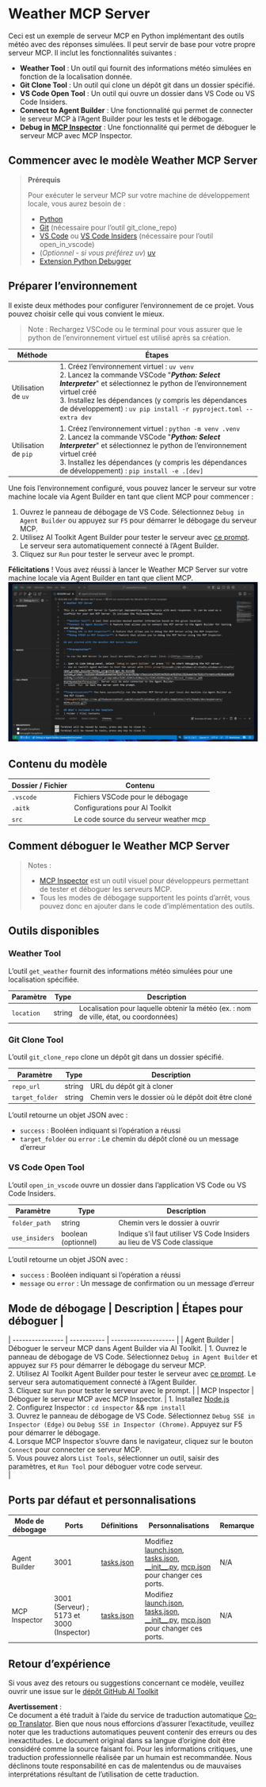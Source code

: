 <!--
CO_OP_TRANSLATOR_METADATA:
{
  "original_hash": "a3f252a62f059360855de5331a575898",
  "translation_date": "2025-07-14T08:50:04+00:00",
  "source_file": "10-StreamliningAIWorkflowsBuildingAnMCPServerWithAIToolkit/lab4/code/github_mcp_server/README.md",
  "language_code": "fr"
}
-->
# Weather MCP Server

Ceci est un exemple de serveur MCP en Python implémentant des outils météo avec des réponses simulées. Il peut servir de base pour votre propre serveur MCP. Il inclut les fonctionnalités suivantes :

- **Weather Tool** : Un outil qui fournit des informations météo simulées en fonction de la localisation donnée.
- **Git Clone Tool** : Un outil qui clone un dépôt git dans un dossier spécifié.
- **VS Code Open Tool** : Un outil qui ouvre un dossier dans VS Code ou VS Code Insiders.
- **Connect to Agent Builder** : Une fonctionnalité qui permet de connecter le serveur MCP à l’Agent Builder pour les tests et le débogage.
- **Debug in [MCP Inspector](https://github.com/modelcontextprotocol/inspector)** : Une fonctionnalité qui permet de déboguer le serveur MCP avec MCP Inspector.

## Commencer avec le modèle Weather MCP Server

> **Prérequis**
>
> Pour exécuter le serveur MCP sur votre machine de développement locale, vous aurez besoin de :
>
> - [Python](https://www.python.org/)
> - [Git](https://git-scm.com/) (nécessaire pour l’outil git_clone_repo)
> - [VS Code](https://code.visualstudio.com/) ou [VS Code Insiders](https://code.visualstudio.com/insiders/) (nécessaire pour l’outil open_in_vscode)
> - (*Optionnel - si vous préférez uv*) [uv](https://github.com/astral-sh/uv)
> - [Extension Python Debugger](https://marketplace.visualstudio.com/items?itemName=ms-python.debugpy)

## Préparer l’environnement

Il existe deux méthodes pour configurer l’environnement de ce projet. Vous pouvez choisir celle qui vous convient le mieux.

> Note : Rechargez VSCode ou le terminal pour vous assurer que le python de l’environnement virtuel est utilisé après sa création.

| Méthode | Étapes |
| -------- | ----- |
| Utilisation de `uv` | 1. Créez l’environnement virtuel : `uv venv` <br>2. Lancez la commande VSCode "***Python: Select Interpreter***" et sélectionnez le python de l’environnement virtuel créé <br>3. Installez les dépendances (y compris les dépendances de développement) : `uv pip install -r pyproject.toml --extra dev` |
| Utilisation de `pip` | 1. Créez l’environnement virtuel : `python -m venv .venv` <br>2. Lancez la commande VSCode "***Python: Select Interpreter***" et sélectionnez le python de l’environnement virtuel créé<br>3. Installez les dépendances (y compris les dépendances de développement) : `pip install -e .[dev]` |

Une fois l’environnement configuré, vous pouvez lancer le serveur sur votre machine locale via Agent Builder en tant que client MCP pour commencer :
1. Ouvrez le panneau de débogage de VS Code. Sélectionnez `Debug in Agent Builder` ou appuyez sur `F5` pour démarrer le débogage du serveur MCP.
2. Utilisez AI Toolkit Agent Builder pour tester le serveur avec [ce prompt](../../../../../../../../../../open_prompt_builder). Le serveur sera automatiquement connecté à l’Agent Builder.
3. Cliquez sur `Run` pour tester le serveur avec le prompt.

**Félicitations** ! Vous avez réussi à lancer le Weather MCP Server sur votre machine locale via Agent Builder en tant que client MCP.  
![DebugMCP](https://raw.githubusercontent.com/microsoft/windows-ai-studio-templates/refs/heads/dev/mcpServers/mcp_debug.gif)

## Contenu du modèle

| Dossier / Fichier | Contenu                                     |
| ----------------- | ------------------------------------------- |
| `.vscode`         | Fichiers VSCode pour le débogage            |
| `.aitk`           | Configurations pour AI Toolkit               |
| `src`             | Le code source du serveur weather mcp       |

## Comment déboguer le Weather MCP Server

> Notes :  
> - [MCP Inspector](https://github.com/modelcontextprotocol/inspector) est un outil visuel pour développeurs permettant de tester et déboguer les serveurs MCP.  
> - Tous les modes de débogage supportent les points d’arrêt, vous pouvez donc en ajouter dans le code d’implémentation des outils.

## Outils disponibles

### Weather Tool  
L’outil `get_weather` fournit des informations météo simulées pour une localisation spécifiée.

| Paramètre | Type | Description |
| --------- | ---- | ----------- |
| `location` | string | Localisation pour laquelle obtenir la météo (ex. : nom de ville, état, ou coordonnées) |

### Git Clone Tool  
L’outil `git_clone_repo` clone un dépôt git dans un dossier spécifié.

| Paramètre | Type | Description |
| --------- | ---- | ----------- |
| `repo_url` | string | URL du dépôt git à cloner |
| `target_folder` | string | Chemin vers le dossier où le dépôt doit être cloné |

L’outil retourne un objet JSON avec :  
- `success` : Booléen indiquant si l’opération a réussi  
- `target_folder` ou `error` : Le chemin du dépôt cloné ou un message d’erreur

### VS Code Open Tool  
L’outil `open_in_vscode` ouvre un dossier dans l’application VS Code ou VS Code Insiders.

| Paramètre | Type | Description |
| --------- | ---- | ----------- |
| `folder_path` | string | Chemin vers le dossier à ouvrir |
| `use_insiders` | boolean (optionnel) | Indique s’il faut utiliser VS Code Insiders au lieu de VS Code classique |

L’outil retourne un objet JSON avec :  
- `success` : Booléen indiquant si l’opération a réussi  
- `message` ou `error` : Un message de confirmation ou un message d’erreur

## Mode de débogage | Description | Étapes pour déboguer |
| ---------------- | ----------- | -------------------- |
| Agent Builder | Déboguer le serveur MCP dans Agent Builder via AI Toolkit. | 1. Ouvrez le panneau de débogage de VS Code. Sélectionnez `Debug in Agent Builder` et appuyez sur `F5` pour démarrer le débogage du serveur MCP.<br>2. Utilisez AI Toolkit Agent Builder pour tester le serveur avec [ce prompt](../../../../../../../../../../open_prompt_builder). Le serveur sera automatiquement connecté à l’Agent Builder.<br>3. Cliquez sur `Run` pour tester le serveur avec le prompt. |
| MCP Inspector | Déboguer le serveur MCP avec MCP Inspector. | 1. Installez [Node.js](https://nodejs.org/)<br>2. Configurez Inspector : `cd inspector` && `npm install`<br>3. Ouvrez le panneau de débogage de VS Code. Sélectionnez `Debug SSE in Inspector (Edge)` ou `Debug SSE in Inspector (Chrome)`. Appuyez sur F5 pour démarrer le débogage.<br>4. Lorsque MCP Inspector s’ouvre dans le navigateur, cliquez sur le bouton `Connect` pour connecter ce serveur MCP.<br>5. Vous pouvez alors `List Tools`, sélectionner un outil, saisir des paramètres, et `Run Tool` pour déboguer votre code serveur.<br> |

## Ports par défaut et personnalisations

| Mode de débogage | Ports | Définitions | Personnalisations | Remarque |
| ---------------- | ----- | ----------- | ----------------- | -------- |
| Agent Builder | 3001 | [tasks.json](../../../../../../10-StreamliningAIWorkflowsBuildingAnMCPServerWithAIToolkit/lab4/code/github_mcp_server/.vscode/tasks.json) | Modifiez [launch.json](../../../../../../10-StreamliningAIWorkflowsBuildingAnMCPServerWithAIToolkit/lab4/code/github_mcp_server/.vscode/launch.json), [tasks.json](../../../../../../10-StreamliningAIWorkflowsBuildingAnMCPServerWithAIToolkit/lab4/code/github_mcp_server/.vscode/tasks.json), [\_\_init\_\_.py](../../../../../../10-StreamliningAIWorkflowsBuildingAnMCPServerWithAIToolkit/lab4/code/github_mcp_server/src/__init__.py), [mcp.json](../../../../../../10-StreamliningAIWorkflowsBuildingAnMCPServerWithAIToolkit/lab4/code/github_mcp_server/.aitk/mcp.json) pour changer ces ports. | N/A |
| MCP Inspector | 3001 (Serveur) ; 5173 et 3000 (Inspector) | [tasks.json](../../../../../../10-StreamliningAIWorkflowsBuildingAnMCPServerWithAIToolkit/lab4/code/github_mcp_server/.vscode/tasks.json) | Modifiez [launch.json](../../../../../../10-StreamliningAIWorkflowsBuildingAnMCPServerWithAIToolkit/lab4/code/github_mcp_server/.vscode/launch.json), [tasks.json](../../../../../../10-StreamliningAIWorkflowsBuildingAnMCPServerWithAIToolkit/lab4/code/github_mcp_server/.vscode/tasks.json), [\_\_init\_\_.py](../../../../../../10-StreamliningAIWorkflowsBuildingAnMCPServerWithAIToolkit/lab4/code/github_mcp_server/src/__init__.py), [mcp.json](../../../../../../10-StreamliningAIWorkflowsBuildingAnMCPServerWithAIToolkit/lab4/code/github_mcp_server/.aitk/mcp.json) pour changer ces ports. | N/A |

## Retour d’expérience

Si vous avez des retours ou suggestions concernant ce modèle, veuillez ouvrir une issue sur le [dépôt GitHub AI Toolkit](https://github.com/microsoft/vscode-ai-toolkit/issues)

**Avertissement** :  
Ce document a été traduit à l’aide du service de traduction automatique [Co-op Translator](https://github.com/Azure/co-op-translator). Bien que nous nous efforcions d’assurer l’exactitude, veuillez noter que les traductions automatiques peuvent contenir des erreurs ou des inexactitudes. Le document original dans sa langue d’origine doit être considéré comme la source faisant foi. Pour les informations critiques, une traduction professionnelle réalisée par un humain est recommandée. Nous déclinons toute responsabilité en cas de malentendus ou de mauvaises interprétations résultant de l’utilisation de cette traduction.